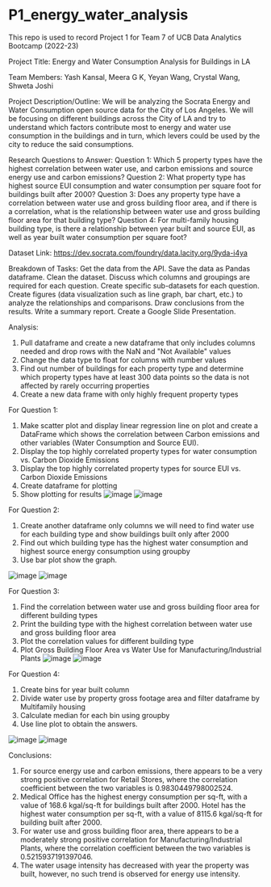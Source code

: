 # P1_energy_water_analysis
This repo is used to record Project 1 for Team 7 of UCB Data Analytics Bootcamp (2022-23)

Project Title: Energy and Water Consumption Analysis for Buildings in LA

Team Members: Yash Kansal, Meera G K, Yeyan Wang, Crystal Wang, Shweta Joshi

Project Description/Outline: We will be analyzing the Socrata Energy and Water Consumption open source data for the City of Los Angeles. We will be focusing on different buildings across the City of LA and try to understand which factors contribute most to energy and water use consumption in the buildings and in turn, which levers could be used by the city to reduce the said consumptions.

Research Questions to Answer:
Question 1: Which 5 property types have the highest correlation between water use, and carbon emissions and source energy use and carbon emissions?
Question 2: What property type has highest source EUI consumption and water consumption per square foot for buildings built after 2000?
Question 3: Does any property type have a correlation between water use and gross building floor area, and if there is a correlation, what is the relationship between water use and gross building floor area for that building type?
Question 4: For multi-family housing building type, is there a relationship between year built and source EUI, as well as year built water consumption per square foot?

Dataset Link: https://dev.socrata.com/foundry/data.lacity.org/9yda-i4ya

Breakdown of Tasks:
Get the data from the API.
Save the data as Pandas dataframe.
Clean the dataset.
Discuss which columns and groupings are required for each question.
Create specific sub-datasets for each question.
Create figures (data visualization such as line graph, bar chart, etc.) to analyze the relationships and comparisons.
Draw conclusions from the results.
Write a summary report.
Create a Google Slide Presentation.

Analysis:
1)	Pull dataframe and create a new dataframe that only includes columns needed and drop rows with the NaN and "Not Available" values
2)	Change the data type to float for columns with number values
3)	Find out number of buildings for each property type and determine which property types have at least 300 data points so the data is not affected by rarely occurring properties
4)	Create a new data frame with only highly frequent property types

For Question 1: 
1)	Make scatter plot and display linear regression line on plot and create a DataFrame which shows the correlation between Carbon emissions and other variables (Water Consumption and Source EUI). 
2)	Display the top highly correlated property types for water consumption vs. Carbon Dioxide Emissions
3)	Display the top highly correlated property types for source EUI vs. Carbon Dioxide Emissions
4)	Create dataframe for plotting
5)	Show plotting for results
 ![image](https://user-images.githubusercontent.com/118711472/215361273-a27ca23e-df02-4dd9-98d8-5c723b9cd42f.png)
![image](https://user-images.githubusercontent.com/118711472/215361286-4ec48304-c066-4b0f-bfc2-ae93e0607c7f.png)

 
For Question 2: 
1)	Create another dataframe only columns we will need to find water use for each building type and show buildings built only after 2000
2)	Find out which building type has the highest water consumption and highest source energy consumption using groupby 
3)	Use bar plot show the graph. 

![image](https://user-images.githubusercontent.com/118711472/215361310-843b1dd4-3b51-4533-b6d4-9dec5d72d41f.png)
![image](https://user-images.githubusercontent.com/118711472/215361314-3d93fc6d-b69a-4152-b865-980912b38063.png)
   

For Question 3: 
1)	Find the correlation between water use and gross building floor area for different building types
2)	Print the building type with the highest correlation between water use and gross building floor area
3)	Plot the correlation values for different building type
4)	Plot Gross Building Floor Area vs Water Use for Manufacturing/Industrial Plants
![image](https://user-images.githubusercontent.com/118711472/215361327-2331e3ed-e32c-4d41-93b7-a639cf6a35ae.png)
![image](https://user-images.githubusercontent.com/118711472/215361342-19263fa0-d725-48d9-828b-4b9933c452a1.png)

 

For Question 4: 
1)	Create bins for year built column
2)	Divide water use by property gross footage area and filter dataframe by Multifamily housing
3)	Calculate median for each bin using groupby
4)	Use line plot to obtain the answers. 

![image](https://user-images.githubusercontent.com/118711472/215361362-b3661350-b06a-4920-a42e-445a176867d2.png)
![image](https://user-images.githubusercontent.com/118711472/215361369-82a7ea05-4541-45af-8706-af3f171616a0.png)
   

Conclusions:
1)	For source energy use and carbon emissions, there appears to be a very strong positive correlation for Retail Stores, where the correlation coefficient between the two variables is 0.9830449798002524.
2)	Medical Office has the highest energy consumption per sq-ft, with a value of 168.6 kgal/sq-ft for buildings built after 2000. Hotel has the highest water consumption per sq-ft, with a value of 8115.6 kgal/sq-ft for building built after 2000.
3)	For water use and gross building floor area, there appears to be a moderately strong positive correlation for Manufacturing/Industrial Plants, where the correlation coefficient between the two variables is 0.5215937191397046.
4)	The water usage intensity has decreased with year the property was built, however, no such trend is observed for energy use intensity.




